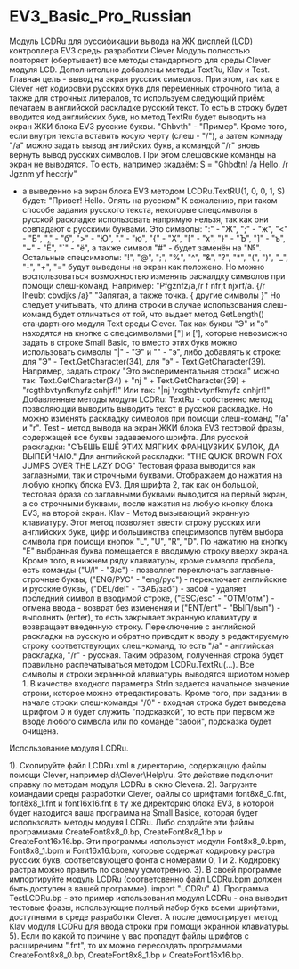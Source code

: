 # EV3_Basic_Pro_Russian
   Модуль LCDRu для руссификации вывода на ЖК дисплей (LCD) контроллера EV3 среды разработки Clever
   Модуль полностью повторяет (обертывает) все методы стандартного для среды Clever модуля LCD. Дополнительно добавлены методы TextRu, Klav и Test.
   Главная цель - вывод на экран русских символов. При этом, так как в Clever нет кодировки русских букв для переменных строчного типа, а также для строчных литералов, то используем следующий приём: печатаем в английской раскладке русский текст. То есть в строку будет вводится код английских букв, но метод TextRu будет выводить на экран ЖКИ блока EV3 русские буквы.
			"Ghbvth" - "Пример".
   Кроме того, если внутри текста вставить косую черту (слеш - "/"), а затем комнаду "/a" можно задать	вывод английских букв, а командой "/r" вновь вернуть вывод русских символов. При этом слешовские команды на экран  не выводятся.
   То есть, например зкадаём:
      S = "Ghbdtn! /a Hello. /r Jgznm yf heccrjv" 
   - а выведенно на экран блока EV3 методом LCDRu.TextRU(1, 0, 0, 1, S) будет:
      "Привет! Hello. Опять на русском"
   К сожалению, при таком способе задания русского текста, некоторые спецсимволы в русской раскладке использовать напрямую нельзя, так как они совпадают с русскими буквами. Это символы:
      ":" - "Ж", ";" - "ж", "<" - "Б", "," - "б", ">" - "Ю", "." - "ю", "{" - "Х", "[" - "х", "}" - "Ъ", "]" - "ъ", "~" - "Ё", "`" - "ё", а также символ "#" - будет заменён на "№".
   Остальные спецсимволы:
      "!", "@", ";", "%", "^", "&", "?", "*", "(", ")", "_", "-", "+", "="
будут выведены на экран как положено. Но можно воспользоваться возможностью изменять раскалдку символов при помощи слеш-команд.
   Например:
      "Pfgznfz/a,/r f nfr;t njxrf/a. {/r lheubt cbvdjks /a}"
      "Запятая, а также точка. { другие символы }"
   Но следует учитывать, что длина строки в случае использования слеш-команд будет отличаться от той, что выдает метод GetLength() стандартного модуля Text среды Clever. 
   Так как буквы "Э" и "э" находятся на кнопке с спецсимволами ["] и ['], которые невозможно задать в строке Small Basiс, то вместо этих букв можно использовать символы "|" - "Э" и "\" - "э", либо добавлять к строке: для "Э" - Text.GetCharacter(34), для "э" - Text.GetCharacter(39). Например, задать строку "Это экспериментальная строка" можно так:
      Text.GetCharacter(34) + "nj " + Text.GetCharacter(39) + "rcgthbvtynfkmyfz cnhjrf!"
Или так:
      "|nj \rcgthbvtynfkmyfz cnhjrf!"
   Добавленные методы модуля LCDRu:
      TextRu - собственно метод позволяющий выводить выводить текст в русской раскладке. Но можно изменять раскладку символов при помощи слеш-команд "/a" и "r".
      Test   - метод вывода на экран ЖКИ блока EV3 тестовой фразы, содержащей все буквы задаваемого шрифта. 
			         Для русской раскладки: "СЪЕШЬ ЕШЁ ЭТИХ МЯГКИХ ФРАНЦУЗКИХ БУЛОК, ДА ВЫПЕЙ ЧАЮ." 
			         Для английской раскладки: "THE QUICK BROWN FOX JUMPS OVER THE LAZY DOG"
			         Тестовая фраза выводится как заглавными, так и строчными буквами. Отображаем до нажатия на любую кнопку блока EV3. Для шрифта 2, так как он большой, тестовая фраза со заглавными буквами выводится на первый экран,
               а со строчными буквами, после нажатия на любую кнопку блока EV3, на второй экран.
     Klav    - Метод вызывающий экранную клавиатуру. Этот метод позволяет ввести строку русских или английских букв, цифр и большинства спецсимволов путём выбора символа при помощи кнопок "L", "U", "R", "D".
               По нажатию на кнопку "E" выбранная буква помещается в вводимую строку вверху экрана. Кроме того, в нижнем ряду клавиатуры, кроме символа пробела, есть команды ("U/l" - "З/с") - позволяет переключать заглавные-строчные буквы,
            	 ("ENG/РУС" - "eng/рус") - переключает английские и русские буквы, ("DEL/del" - "ЗАБ/заб") - забой - удаляет последний символ в вводимой строке,	("ESC/esc" - "ОТМ/отм") - отмена ввода - возврат без изменения
               и ("ENT/ent" - "ВЫП/вып") - выполнить (enter), то есть закрывает экранную клавиатуру и возвращает введенную строку. Переключение с английской раскладки на русскую и обратно приводит к вводу в редактируемую строку
               соответствующих слеш-команд, то есть "/a" - английская раскладка, "/r" - русская. Таким образом, полученная строка будет правильно распечатываться методом LCDRu.TextRu(...). 
			         Все символы и строки экраннной клавиатуры выводятся шрифтом номер 1. В качестве входного параметра StrIn задается начальное значение строки, которое можно отредактировать.
               Кроме того, при задании в начале строки	слеш-команды "/0" - входная строка будет выведена шрифтом 0 и будет служить "подсказкой", то есть при первом же вводе любого символа или по команде "забой", подсказка будет очищена. 			
                      
Использование модуля LCDRu.

1). Скопируйте файл LCDRu.xml в директорию, содержащую файлы помощи Clever, например d:\Clever\Help\ru\. Это действие подключит справку по методам модуля LCDRu в окно Cleverа. 
2). Загрузите командами среды разработки Clever, файлы со шрифтами font8x8_0.fnt, font8x8_1.fnt и font16x16.fnt в ту же директорию блока EV3, в которой будет находится ваша программа на Small Basice, которая будет использовать методы модуля LCDRu. Либо создайте эти файлы программами CreateFont8x8_0.bp, CreateFont8x8_1.bp и CreateFont16x16.bp. Эти программы используют модули Font8x8_0.bpm, Font8x8_1.bpm и Font16x16.bpm, которые содержат кодировку растра русских букв, соответсвующего фонта с номерами 0, 1 и 2. Кодировку растра можно править по своему усмотрению.
3). В своей программе импортируйте модуль LCDRu (соответсвенно файл LCDRu.bpm должен быть доступен в вашей программе).
    import "LCDRu"
4). Программа TestLCDRu.bp - это пример использования модуля LCDRu - она выводит тестовые фразы, использующие полный набор букв всеми шрифтами, доступными в среде разработки Clever. А после демострирует метод Klav модуля LCDRu для ввода строки при помощи экранной клавиатуры. 
5). Если по какой то причине у вас пропадут файлы шрифтов с расширением ".fnt", то их можно пересоздать программами CreateFont8x8_0.bp, CreateFont8x8_1.bp и CreateFont16x16.bp.
